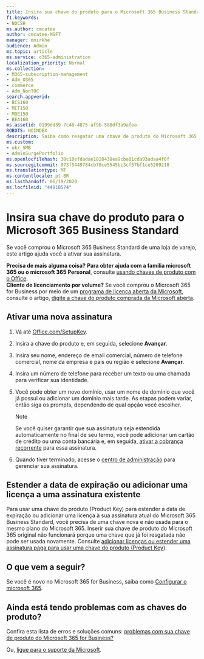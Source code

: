 ```yaml
---
title: Insira sua chave do produto para o Microsoft 365 Business Standard
f1.keywords:
- NOCSH
ms.author: cmcatee
author: cmcatee-MSFT
manager: mnirkhe
audience: Admin
ms.topic: article
ms.service: o365-administration
localization_priority: Normal
ms.collection:
- M365-subscription-management
- Adm_O365
- commerce
- Adm_NonTOC
search.appverid:
- BCS160
- MET150
- MOE150
- BEA160
ms.assetid: 0199dd39-7c46-4875-af9b-588df3a9afea
ROBOTS: NOINDEX
description: Saiba como resgatar uma chave de produto do Microsoft 365 Business Standard comprada em uma loja de varejo.
ms.custom:
- okr_SMB
- AdminSurgePortfolio
ms.openlocfilehash: 30c10efdadae1828438ea9cba01cda93adaa4f0f
ms.sourcegitcommit: 973f5449784cb70ce5545bc3cf57bf1ce5209218
ms.translationtype: MT
ms.contentlocale: pt-BR
ms.lasthandoff: 06/19/2020
ms.locfileid: "44818574"
---
```

# <a name="enter-your-product-key-for-microsoft-365-business-standard"></a>Insira sua chave do produto para o Microsoft 365 Business Standard

Se você comprou o Microsoft 365 Business Standard de uma loja de varejo, este artigo ajuda você a ativar sua assinatura. 
  
 **Precisa de mais alguma coisa?**
 **Para obter ajuda com a família microsoft 365 ou o microsoft 365 Personal**, consulte [usando chaves de produto com o Office](https://support.microsoft.com/office/12a5763a-d45c-4685-8c95-a44500213759.aspx).  
 **Cliente de licenciamento por volume?** Se você comprou o Microsoft 365 for Business por meio de um [programa de licença aberta da Microsoft](https://go.microsoft.com/fwlink/p/?LinkID=613298), consulte o artigo, [digite a chave do produto comprada da Microsoft aberta](purchases-from-microsoft-open.md).
  
## <a name="activate-a-new-subscription"></a>Ativar uma nova assinatura

1. Vá até <a href="https://go.microsoft.com/fwlink/p/?LinkId=839911" target="_blank">Office.com/SetupKey</a>.

2. Insira a chave do produto e, em seguida, selecione **Avançar**.

3. Insira seu nome, endereço de email comercial, número de telefone comercial, nome da empresa e país ou região e selecione **Avançar**.

4. Insira um número de telefone para receber um texto ou uma chamada para verificar sua identidade.

5. Você pode obter um novo domínio, usar um nome de domínio que você já possui ou adicionar um domínio mais tarde. As etapas podem variar, então siga os prompts, dependendo de qual opção você escolher.

    > [!NOTE]
    > Se você quiser garantir que sua assinatura seja estendida automaticamente no final de seu termo, você pode adicionar um cartão de crédito ou uma conta bancária e, em seguida, [ativar a cobrança recorrente](subscriptions/renew-your-subscription.md#turn-recurring-billing-off-or-on) para essa assinatura.

6. Quando tiver terminado, acesse o <a href="https://go.microsoft.com/fwlink/p/?linkid=2024339" target="_blank">centro de administração</a> para gerenciar sua assinatura.

## <a name="extend-the-expiration-date-or-add-a-license-to-an-existing-subscription"></a>Estender a data de expiração ou adicionar uma licença a uma assinatura existente

Para usar uma chave do produto (Product Key) para estender a data de expiração ou adicionar uma licença à sua assinatura atual do Microsoft 365 Business Standard, você precisa de uma chave nova e não usada para o mesmo plano do Microsoft 365. Inserir sua chave de produto do Microsoft 365 original não funcionará porque uma chave que já foi resgatada não pode ser usada novamente. Consulte [adicionar licenças ou estender uma assinatura paga para usar uma chave do produto (Product Key](licenses/add-licenses-using-product-key.md)).

## <a name="whats-next"></a>O que vem a seguir?

Se você é novo no Microsoft 365 for Business, saiba como [Configurar o microsoft 365](../admin/setup/setup.md).
  
## <a name="still-having-trouble-with-product-keys"></a>Ainda está tendo problemas com as chaves do produto?

Confira esta lista de erros e soluções comuns: [problemas com sua chave de produto do Microsoft 365 for Business?](product-key-errors-and-solutions.md)
  
Ou, [ligue para o suporte da Microsoft](../admin/contact-support-for-business-products.md).